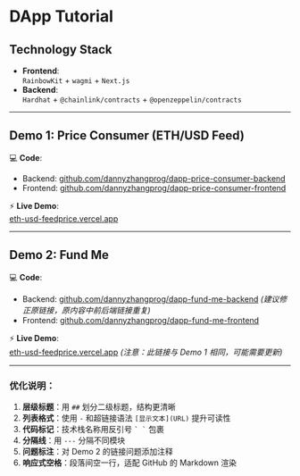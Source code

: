 # DApp Tutorial

## Technology Stack
- **Frontend**:  
  `RainbowKit` + `wagmi` + `Next.js`
- **Backend**:  
  `Hardhat` + `@chainlink/contracts` + `@openzeppelin/contracts`

---

## Demo 1: Price Consumer (ETH/USD Feed)
💻 **Code**:  
- Backend: [github.com/dannyzhangprog/dapp-price-consumer-backend](https://github.com/dannyzhangprog/dapp-price-consumer-backend)  
- Frontend: [github.com/dannyzhangprog/dapp-price-consumer-frontend](https://github.com/dannyzhangprog/dapp-price-consumer-frontend)  

⚡️ **Live Demo**:  
[eth-usd-feedprice.vercel.app](https://eth-usd-feedprice.vercel.app/)

---

## Demo 2: Fund Me
💻 **Code**:  
- Backend: [github.com/dannyzhangprog/dapp-fund-me-backend](https://github.com/dannyzhangprog/dapp-fund-me-backend)  *(建议修正原链接，原内容中前后端链接重复)*  
- Frontend: [github.com/dannyzhangprog/dapp-fund-me-frontend](https://github.com/dannyzhangprog/dapp-fund-me-frontend)  

⚡️ **Live Demo**:  
[eth-usd-feedprice.vercel.app](https://eth-usd-feedprice.vercel.app/)  *(注意：此链接与 Demo 1 相同，可能需要更新)*

---

### 优化说明：
1. **层级标题**：用 `##` 划分二级标题，结构更清晰
2. **列表格式**：使用 `-` 和超链接语法 `[显示文本](URL)` 提升可读性
3. **代码标记**：技术栈名称用反引号 `` ` ` `` 包裹
4. **分隔线**：用 `---` 分隔不同模块
5. **问题标注**：对 Demo 2 的链接问题添加注释
6. **响应式空格**：段落间空一行，适配 GitHub 的 Markdown 渲染

